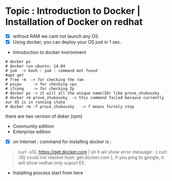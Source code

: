 # Topic : Introduction to Docker | Installation of Docker on redhat 

- [x] without RAM we cant not  launch any OS 
- [x] Using docker, you can deploy your OS just in 1 sec.
* Introduction to docker invironment 
```
# docker ps 
# docker run ubuntu: 14.04
# yum  -> bash : yum : command mot found 
#apt get 
# free -m  -> for checking the ram 
# pscpu     -> for checking cpu 
# ifcong    -> for checking Ip
# docker ps -> it will all the unique name(ID) like prove_zhukousky
# docker rm prove_zhukousky  -> this command failed because currently our OS is in running state 
# docker rm -f prove_zhukousky   -> f means forcely stop

```
there are two version of doker (rpm)
* Community editiion 
* Enterprise edition 
- [x]  on Internet : command for installing docker is :
> curl -sSL https://get.docker.com | sh
it wil show error message : { curl :(6) could not resolve  host: get.docker.com }, if you ping to google, it will show redhat only suport EE.
* Installing process start from here 
